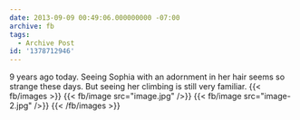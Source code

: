 ```yaml
---
date: 2013-09-09 00:49:06.000000000 -07:00
archive: fb
tags: 
  - Archive Post
id: '1378712946'
---
```


9 years ago today. Seeing Sophia with an adornment in her hair seems so strange these days. But seeing her climbing is still very familiar.
{{< fb/images >}}
{{< fb/image src="image.jpg" />}}
{{< fb/image src="image-2.jpg" />}}
{{< /fb/images >}}
